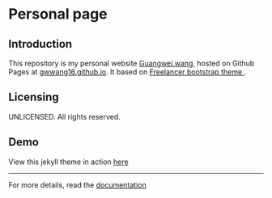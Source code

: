 # Personal page

## Introduction
This repository is my personal website [Guangwei.wang](http://guangwei.wang), hosted on Github Pages at [gwwang16.github.io](https://gwwang16.github.io). It based on [Freelancer bootstrap theme ](http://startbootstrap.com/template-overviews/freelancer/).

## Licensing
UNLICENSED. All rights reserved.

## Demo
View this jekyll theme in action [here](https://jeromelachaud.github.io/freelancer-theme)

---------
For more details, read the [documentation](http://jekyllrb.com/)
